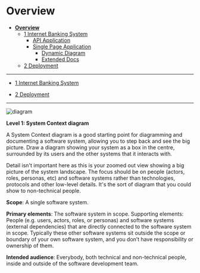 # Overview

* [**Overview**](/docs/README.md)
  * [1 Internet Banking System](/docs/1%20Internet%20Banking%20System/README.md)
    * [API Application](/docs/1%20Internet%20Banking%20System/API%20Application/README.md)
    * [Single Page Application](/docs/1%20Internet%20Banking%20System/Single%20Page%20Application/README.md)
      * [Dynamic Diagram](/docs/1%20Internet%20Banking%20System/Single%20Page%20Application/Dynamic%20Diagram/README.md)
      * [Extended Docs](/docs/1%20Internet%20Banking%20System/Single%20Page%20Application/Extended%20Docs/README.md)
  * [2 Deployment](/docs/2%20Deployment/README.md)

---

- [1 Internet Banking System](/docs/1%20Internet%20Banking%20System/README.md)

- [2 Deployment](/docs/2%20Deployment/README.md)

---

![diagram](https://www.plantuml.com/plantuml/svg/0/RL9BRnen4BuZyH-cdAX4s4jFEIMXgpOIj2Y0efpGh1d0YXyhppYGVr_R6r2sxN5cllaUOz-nO91epN3mHJjbuexWADBoRLK5F4qFMewnYKn1UIVaPAgyhN0NDBet4zjOpRxTB0qwsIpcbK4XbjJQpZBwBDEsK0y7y_kNtvlrzlbn_NCxht_KlxwFl-R-aW9xDsuRDO5HLw211tIlsXrW5bcyfJ1AmtjG7nNuFSYHe4ce2PoIGsWlcxa7g9IFJdWwIXghTnQoOzrm8dbChe8ZkIfqqy9lZ3_nLOH1FBnfEe5sUnyiYlOEiF5HihWEVQa9eDk1nLU25jyjzTMtzLd6b0tKDnQr0RxAhbCGNLmbzmkjWcU_5wZFweZkG42V5_wcj2NK0fF5W9R-asebFX036dEvcagDuZq3_yrspJ_vb4q2EaQLOQaYKSN8SF14fdkwxheR9iw3tCvfkrTTaTlnHuvyrGkYx9IZz135zMAzxC5iZ_ykuSk_-WC0)

**Level 1: System Context diagram**

A System Context diagram is a good starting point for diagramming and documenting a software system, allowing you to step back and see the big picture. Draw a diagram showing your system as a box in the centre, surrounded by its users and the other systems that it interacts with.

Detail isn't important here as this is your zoomed out view showing a big picture of the system landscape. The focus should be on people (actors, roles, personas, etc) and software systems rather than technologies, protocols and other low-level details. It's the sort of diagram that you could show to non-technical people.

**Scope**: A single software system.

**Primary elements**: The software system in scope.
Supporting elements: People (e.g. users, actors, roles, or personas) and software systems (external dependencies) that are directly connected to the software system in scope. Typically these other software systems sit outside the scope or boundary of your own software system, and you don’t have responsibility or ownership of them.

**Intended audience**: Everybody, both technical and non-technical people, inside and outside of the software development team.